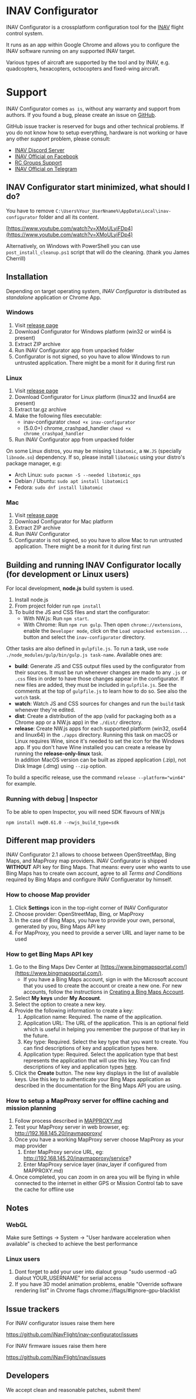 # INAV Configurator

INAV Configurator is a crossplatform configuration tool for the [INAV](https://github.com/iNavFlight/inav) flight control system.

It runs as an app within Google Chrome and allows you to configure the INAV software running on any supported INAV target.

Various types of aircraft are supported by the tool and by INAV, e.g. quadcopters, hexacopters, octocopters and fixed-wing aircraft.

# Support

INAV Configurator comes `as is`, without any warranty and support from authors. If you found a bug, please create an issue on [GitHub](https://github.com/iNavFlight/inav-configurator/issues).

GitHub issue tracker is reserved for bugs and other technical problems. If you do not know how to setup
everything, hardware is not working or have any other _support_ problem, please consult:

* [INAV Discord Server](https://discord.gg/peg2hhbYwN)
* [INAV Official on Facebook](https://www.facebook.com/groups/INAVOfficial)
* [RC Groups Support](https://www.rcgroups.com/forums/showthread.php?2495732-Cleanflight-iNav-(navigation-rewrite)-project)
* [INAV Official on Telegram](https://t.me/INAVFlight)

## INAV Configurator start minimized, what should I do?

You have to remove `C:\Users%Your_UserNname%\AppData\Local\inav-configurator` folder and all its content.

[https://www.youtube.com/watch?v=XMoULyiFDp4](https://www.youtube.com/watch?v=XMoULyiFDp4)

Alternatively, on Windows with PowerShell you can use `post_install_cleanup.ps1` script that will do the cleaning. (thank you James Cherrill)

## Installation

Depending on target operating system, _INAV Configurator_ is distributed as _standalone_ application or Chrome App.

### Windows

1. Visit [release page](https://github.com/iNavFlight/inav-configurator/releases)
1. Download Configurator for Windows platform (win32 or win64 is present)
1. Extract ZIP archive
1. Run INAV Configurator app from unpacked folder
1. Configurator is not signed, so you have to allow Windows to run untrusted application. There might be a monit for it during first run

### Linux

1. Visit [release page](https://github.com/iNavFlight/inav-configurator/releases)
1. Download Configurator for Linux platform (linux32 and linux64 are present)
1. Extract tar.gz archive
1. Make the following files executable:
   * inav-configurator `chmod +x inav-configurator`
   * (5.0.0+) chrome_crashpad_handler `chmod +x chrome_crashpad_handler`
1. Run INAV Configurator app from unpacked folder

On some Linux distros, you may be missing `libatomic`, a `NW.JS` (specially `libnode.so`) dependency. If so, please install `libatomic` using your distro's package manager, e.g:

* Arch Linux: `sudo pacman -S --needed libatomic_ops`
* Debian / Ubuntu: `sudo apt install libatomic1`
* Fedora: `sudo dnf install libatomic`

### Mac

1. Visit [release page](https://github.com/iNavFlight/inav-configurator/releases)
1. Download Configurator for Mac platform
1. Extract ZIP archive
1. Run INAV Configurator
1. Configurator is not signed, so you have to allow Mac to run untrusted application. There might be a monit for it during first run

## Building and running INAV Configurator locally (for development or Linux users)

For local development, **node.js** build system is used.

1. Install node.js
1. From project folder run `npm install`
1. To build the JS and CSS files and start the configurator:
    - With NW.js: Run `npm start`.
    - With Chrome: Run `npm run gulp`. Then open `chrome://extensions`, enable
    the `Developer mode`, click on the `Load unpacked extension...` button and select the `inav-configurator` directory.

Other tasks are also defined in `gulpfile.js`. To run a task, use `node ./node_modules/gulp/bin/gulp.js task-name`. Available ones are:

- **build**: Generate JS and CSS output files used by the configurator from their sources. It must be run whenever changes are made to any `.js` or `.css` files in order to have those changes appear
in the configurator. If new files are added, they must be included in `gulpfile.js`. See the comments at the top of `gulpfile.js` to learn how to do so. See also the `watch` task.
- **watch**: Watch JS and CSS sources for changes and run the `build` task whenever they're edited.
- **dist**: Create a distribution of the app (valid for packaging both as a Chrome app or a NW.js app)
in the `./dist/` directory.
- **release**: Create NW.js apps for each supported platform (win32, osx64 and linux64) in the `./apps`
directory. Running this task on macOS or Linux requires Wine, since it's needed to set the icon
for the Windows app. If you don't have Wine installed you can create a release by running the **release-only-linux** task.
<br>In addition MacOS version can be built as zipped application (.zip), not Disk Image (.dmg) using `--zip` option.

To build a specific release, use the command `release --platform="win64"` for example.

### Running with debug | Inspector

To be able to open Inspector, you will need SDK flavours of NW.js

`npm install nw@0.61.0 --nwjs_build_type=sdk`

## Different map providers

INAV Configurator 2.1 allows to choose between OpenStreetMap, Bing Maps, and MapProxy map providers.
INAV Configurator is shipped **WITHOUT** API key for Bing Maps. That means: every user who wants to use Bing Maps has to create own account, agree to all _Terms and Conditions_ required by Bing Maps and configure INAV Configuerator by himself.

### How to choose Map provider

1. Click **Settings** icon in the top-right corner of INAV Configurator
1. Choose provider: OpenStreetMap, Bing, or MapProxy
1. In the case of Bing Maps, you have to provide your own, personal, generated by you, Bing Maps API key
1. For MapProxy, you need to provide a server URL and layer name to be used

### How to get Bing Maps API key

1. Go to the Bing Maps Dev Center at [https://www.bingmapsportal.com/](https://www.bingmapsportal.com/).
    * If you have a Bing Maps account, sign in with the Microsoft account that you used to create the account or create a new one. For new accounts, follow the instructions in [Creating a Bing Maps Account](https://msdn.microsoft.com/library/gg650598.aspx).
1. Select **My keys** under **My Account**.
1. Select the option to create a new key.
1. Provide the following information to create a key:
    1. Application name: Required. The name of the application.
    1. Application URL: The URL of the application. This is an optional field which is useful in helping you remember the purpose of that key in the future.
    1. Key type: Required. Select the key type that you want to create. You can find descriptions of key and application types here.
    1. Application type: Required. Select the application type that best represents the application that will use this key. You can find descriptions of key and application types [here](https://www.microsoft.com/maps/create-a-bing-maps-key.aspx).
1. Click the **Create** button. The new key displays in the list of available keys. Use this key to authenticate your Bing Maps application as described in the documentation for the Bing Maps API you are using.

### How to setup a MapProxy server for offline caching and mission planning
1. Follow process described in [MAPPROXY.md](MAPPROXY.md)
1. Test your MapProxy server in web browser, eg: http://192.168.145.20/inavmapproxy/
1. Once you have a working MapProxy server choose MapProxy as your map provider
	1. Enter MapProxy service URL, eg: http://192.168.145.20/inavmapproxy/service?
	1. Enter MapProxy service layer (inav_layer if configured from MAPPROXY.md)
1. Once completed, you can zoom in on area you will be flying in while connected to the internet in either GPS or Mission Control tab to save the cache for offline use

## Notes

### WebGL

Make sure Settings -> System -> "User hardware acceleration when available" is checked to achieve the best performance

### Linux users

1. Dont forget to add your user into dialout group "sudo usermod -aG dialout YOUR_USERNAME" for serial access
2. If you have 3D model animation problems, enable "Override software rendering list" in Chrome flags chrome://flags/#ignore-gpu-blacklist

## Issue trackers

For INAV configurator issues raise them here

https://github.com/iNavFlight/inav-configurator/issues

For INAV firmware issues raise them here

https://github.com/iNavFlight/inav/issues

## Developers

We accept clean and reasonable patches, submit them!
